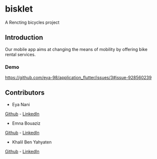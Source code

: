 # bisklet

A Rencting bicycles project 

## Introduction
Our mobile app aims at changing the means of mobility by offering bike rental services.

### Demo
https://github.com/eya-98/application_flutter/issues/3#issue-928560239



## Contributors
- Eya Nani 

[Github](https://github.com/eya-98) - [LinkedIn](https://www.linkedin.com/in/eya-nani-534996154/)

- Emna Bouaziz

[Github](https://github.com/emnabz) - [LinkedIn](https://www.linkedin.com/in/emna-bouaziz-4634771b7/)

- Khalil Ben Yahyaten 

[Github](https://github.com/khalilbenyahyaten) - [LinkedIn](https://www.linkedin.com/in/khalil-ben-yahyaten-579243155/)




